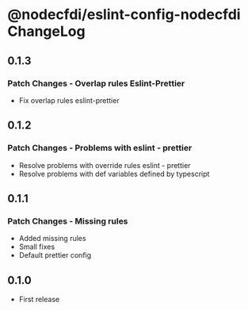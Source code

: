 # @nodecfdi/eslint-config-nodecfdi ChangeLog

## 0.1.3

### Patch Changes - Overlap rules Eslint-Prettier

- Fix overlap rules eslint-prettier

## 0.1.2

### Patch Changes - Problems with eslint - prettier

- Resolve problems with override rules eslint - prettier
- Resolve problems with def variables defined by typescript

## 0.1.1

### Patch Changes - Missing rules

- Added missing rules
- Small fixes
- Default prettier config

## 0.1.0

- First release
